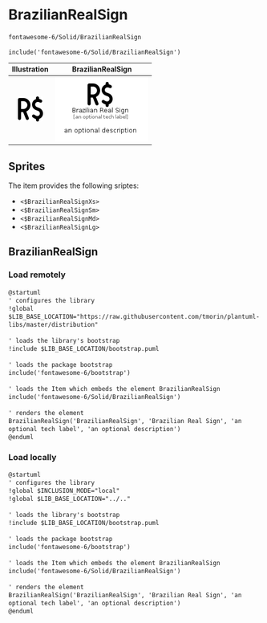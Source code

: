 # BrazilianRealSign


```text
fontawesome-6/Solid/BrazilianRealSign
```

```text
include('fontawesome-6/Solid/BrazilianRealSign')
```



| Illustration | BrazilianRealSign |
| :---: | :---: |
| ![illustration for Illustration](../../fontawesome-6/Solid/BrazilianRealSign.png) | ![illustration for BrazilianRealSign](../../fontawesome-6/Solid/BrazilianRealSign.Local.png) |



## Sprites
The item provides the following sriptes:

- `<$BrazilianRealSignXs>`
- `<$BrazilianRealSignSm>`
- `<$BrazilianRealSignMd>`
- `<$BrazilianRealSignLg>`





## BrazilianRealSign

### Load remotely
```plantuml
@startuml
' configures the library
!global $LIB_BASE_LOCATION="https://raw.githubusercontent.com/tmorin/plantuml-libs/master/distribution"

' loads the library's bootstrap
!include $LIB_BASE_LOCATION/bootstrap.puml

' loads the package bootstrap
include('fontawesome-6/bootstrap')

' loads the Item which embeds the element BrazilianRealSign
include('fontawesome-6/Solid/BrazilianRealSign')

' renders the element
BrazilianRealSign('BrazilianRealSign', 'Brazilian Real Sign', 'an optional tech label', 'an optional description')
@enduml
```

### Load locally
```plantuml
@startuml
' configures the library
!global $INCLUSION_MODE="local"
!global $LIB_BASE_LOCATION="../.."

' loads the library's bootstrap
!include $LIB_BASE_LOCATION/bootstrap.puml

' loads the package bootstrap
include('fontawesome-6/bootstrap')

' loads the Item which embeds the element BrazilianRealSign
include('fontawesome-6/Solid/BrazilianRealSign')

' renders the element
BrazilianRealSign('BrazilianRealSign', 'Brazilian Real Sign', 'an optional tech label', 'an optional description')
@enduml
```

